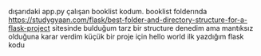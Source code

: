 dışarıdaki app.py çalışan booklist kodum. 
booklist folderında https://studygyaan.com/flask/best-folder-and-directory-structure-for-a-flask-project sitesinde bulduğum tarz bir structure denedim ama mantıksız olduğuna karar verdim küçük bir proje için
hello world ilk yazdığım flask kodu
